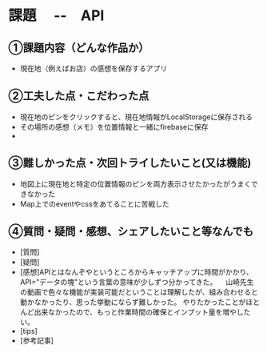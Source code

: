 # 課題　 --　API

## ①課題内容（どんな作品か）
- 現在地（例えばお店）の感想を保存するアプリ

## ②工夫した点・こだわった点
- 現在地のピンをクリックすると、現在地情報がLocalStorageに保存される
- その場所の感想（メモ）を位置情報と一緒にfirebaseに保存
- 

## ③難しかった点・次回トライしたいこと(又は機能)
- 地図上に現在地と特定の位置情報のピンを両方表示させたかったがうまくできなかった
- Map上でのeventやcssをあてることに苦戦した 

## ④質問・疑問・感想、シェアしたいこと等なんでも
- [質問]
- [疑問]　
- [感想]APIとはなんぞやというところからキャッチアップに時間がかかり、API="データの塊"という言葉の意味が少しずつ分かってきた。
　山崎先生の動画で色々な機能が実装可能だということは理解したが、組み合わせると動かなかったり、思った挙動にならず難しかった。
 やりたかったことがほとんど出来なかったので、もっと作業時間の確保とインプット量を増やしたい。
- [tips]
- [参考記事]
